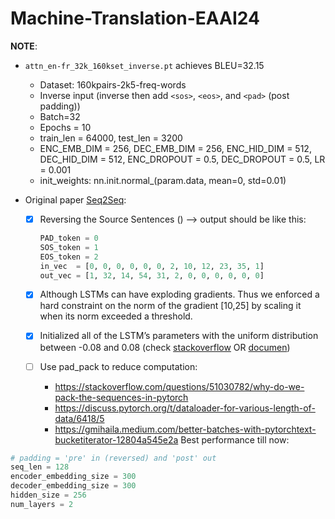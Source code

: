 # Machine-Translation-EAAI24

**NOTE**:
* `attn_en-fr_32k_160kset_inverse.pt` achieves BLEU=32.15
    * Dataset: 160kpairs-2k5-freq-words
    * Inverse input (inverse then add `<sos>`, `<eos>`, and `<pad>` (post padding))
    * Batch=32
    * Epochs = 10
    * train_len = 64000, test_len = 3200
    * ENC_EMB_DIM = 256, DEC_EMB_DIM = 256, ENC_HID_DIM = 512, DEC_HID_DIM = 512, ENC_DROPOUT = 0.5, DEC_DROPOUT = 0.5, LR = 0.001
    * init_weights: nn.init.normal_(param.data, mean=0, std=0.01)


* Original paper [Seq2Seq](https://arxiv.org/pdf/1409.3215.pdf):
    <!-- * [ ] Use 4 layers of LSTM -->
    * [X] Reversing the Source Sentences () --> output should be like this:
        ```python
        PAD_token = 0
        SOS_token = 1
        EOS_token = 2
        in_vec  = [0, 0, 0, 0, 0, 0, 2, 10, 12, 23, 35, 1]
        out_vec = [1, 32, 14, 54, 31, 2, 0, 0, 0, 0, 0, 0]
        ```

    * [X] Although LSTMs can have exploding gradients. Thus we enforced a hard constraint on the norm of the gradient [10,25] by scaling it when its norm exceeded a threshold.
    * [X] Initialized all of the LSTM’s parameters with the uniform distribution between -0.08 and 0.08 (check [stackoverflow](https://stackoverflow.com/questions/55276504/different-methods-for-initializing-embedding-layer-weights-in-pytorch) OR [documen](https://pytorch.org/docs/stable/nn.init.html_))
    * [ ] Use pad_pack to reduce computation:
        * https://stackoverflow.com/questions/51030782/why-do-we-pack-the-sequences-in-pytorch
        * https://discuss.pytorch.org/t/dataloader-for-various-length-of-data/6418/5
        * https://gmihaila.medium.com/better-batches-with-pytorchtext-bucketiterator-12804a545e2a
Best performance till now:
```python
# padding = 'pre' in (reversed) and 'post' out
seq_len = 128
encoder_embedding_size = 300
decoder_embedding_size = 300
hidden_size = 256
num_layers = 2
```